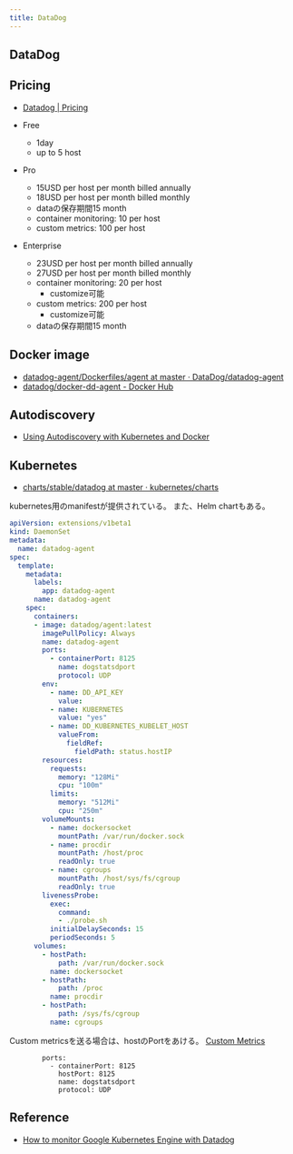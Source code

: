 ```yaml
---
title: DataDog
---
```


## DataDog

## Pricing
* [Datadog | Pricing](https://www.datadoghq.com/pricing/)

* Free
    * 1day
    * up to 5 host
* Pro
    * 15USD per host per month billed annually 
    * 18USD per host per month billed monthly
    * dataの保存期間15 month
    * container monitoring: 10 per host
    * custom metrics: 100 per host
* Enterprise
    * 23USD per host per month billed annually 
    * 27USD per host per month billed monthly
    * container monitoring: 20 per host
        * customize可能
    * custom metrics: 200 per host
        * customize可能
    * dataの保存期間15 month

## Docker image
* [datadog-agent/Dockerfiles/agent at master · DataDog/datadog-agent](https://github.com/DataDog/datadog-agent/tree/master/Dockerfiles/agent)
* [datadog/docker-dd-agent - Docker Hub](https://hub.docker.com/r/datadog/docker-dd-agent/)

## Autodiscovery
* [Using Autodiscovery with Kubernetes and Docker](https://docs.datadoghq.com/agent/autodiscovery/)

## Kubernetes
* [charts/stable/datadog at master · kubernetes/charts](https://github.com/kubernetes/charts/tree/master/stable/datadog)

kubernetes用のmanifestが提供されている。
また、Helm chartもある。

```yaml
apiVersion: extensions/v1beta1
kind: DaemonSet
metadata:
  name: datadog-agent
spec:
  template:
    metadata:
      labels:
        app: datadog-agent
      name: datadog-agent
    spec:
      containers:
      - image: datadog/agent:latest
        imagePullPolicy: Always
        name: datadog-agent
        ports:
          - containerPort: 8125
            name: dogstatsdport
            protocol: UDP
        env:
          - name: DD_API_KEY
            value: 
          - name: KUBERNETES
            value: "yes"
          - name: DD_KUBERNETES_KUBELET_HOST
            valueFrom:
              fieldRef:
                fieldPath: status.hostIP
        resources:
          requests:
            memory: "128Mi"
            cpu: "100m"
          limits:
            memory: "512Mi"
            cpu: "250m"
        volumeMounts:
          - name: dockersocket
            mountPath: /var/run/docker.sock
          - name: procdir
            mountPath: /host/proc
            readOnly: true
          - name: cgroups
            mountPath: /host/sys/fs/cgroup
            readOnly: true
        livenessProbe:
          exec:
            command:
            - ./probe.sh
          initialDelaySeconds: 15
          periodSeconds: 5
      volumes:
        - hostPath:
            path: /var/run/docker.sock
          name: dockersocket
        - hostPath:
            path: /proc
          name: procdir
        - hostPath:
            path: /sys/fs/cgroup
          name: cgroups
```

Custom metricsを送る場合は、hostのPortをあける。
[Custom Metrics](https://docs.datadoghq.com/getting_started/custom_metrics/)

```
        ports:
          - containerPort: 8125
            hostPort: 8125
            name: dogstatsdport
            protocol: UDP
```

## Reference
* [How to monitor Google Kubernetes Engine with Datadog](https://www.datadoghq.com/blog/monitor-google-kubernetes-engine/)

